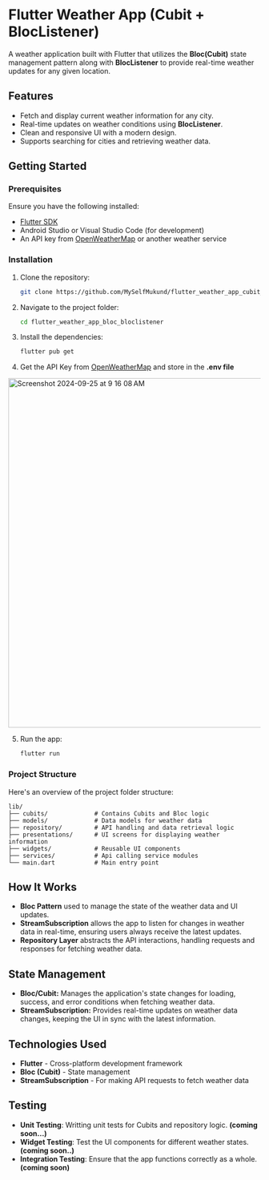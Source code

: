 # Flutter Weather App (Cubit + BlocListener)

A weather application built with Flutter that utilizes the **Bloc(Cubit)** state management pattern along with **BlocListener** to provide real-time weather updates for any given location.

## Features

- Fetch and display current weather information for any city.
- Real-time updates on weather conditions using **BlocListener**.
- Clean and responsive UI with a modern design.
- Supports searching for cities and retrieving weather data.


## Getting Started

### Prerequisites

Ensure you have the following installed:

- [Flutter SDK](https://flutter.dev/docs/get-started/install)
- Android Studio or Visual Studio Code (for development)
- An API key from [OpenWeatherMap](https://openweathermap.org/api) or another weather service

### Installation

1. Clone the repository:

   ```bash
   git clone https://github.com/MySelfMukund/flutter_weather_app_cubit_bloclistener.git

2. Navigate to the project folder:
   ```bash
   cd flutter_weather_app_bloc_bloclistener

3. Install the dependencies:
   ```bash
   flutter pub get

4. Get the API Key from [OpenWeatherMap](https://home.openweathermap.org/api_keys) and store in the **.env file**
<img width="698" alt="Screenshot 2024-09-25 at 9 16 08 AM" src="https://github.com/user-attachments/assets/d6c87bde-1fbe-423f-ae75-a00ea76f78c8">

5. Run the app:
   ```bash
   flutter run

### Project Structure
Here's an overview of the project folder structure:
   ```plaintext
   lib/
   ├── cubits/             # Contains Cubits and Bloc logic
   ├── models/             # Data models for weather data
   ├── repository/         # API handling and data retrieval logic
   ├── presentations/      # UI screens for displaying weather information
   ├── widgets/            # Reusable UI components
   ├── services/           # Api calling service modules    
   └── main.dart           # Main entry point
```

## How It Works

- **Bloc Pattern** used to manage the state of the weather data and UI updates.
- **StreamSubscription** allows the app to listen for changes in weather data in real-time, ensuring users always receive the latest updates.
- **Repository Layer** abstracts the API interactions, handling requests and responses for fetching weather data.

## State Management

- **Bloc/Cubit:** Manages the application's state changes for loading, success, and error conditions when fetching weather data.
- **StreamSubscription:** Provides real-time updates on weather data changes, keeping the UI in sync with the latest information.

## Technologies Used

- **Flutter** - Cross-platform development framework
- **Bloc (Cubit)** - State management
- **StreamSubscription** - For making API requests to fetch weather data

## Testing
- **Unit Testing**: Writting unit tests for Cubits and repository logic. **(coming soon...)**
- **Widget Testing**: Test the UI components for different weather states. **(coming soon..)**
- **Integration Testing**: Ensure that the app functions correctly as a whole. **(coming soon)**
